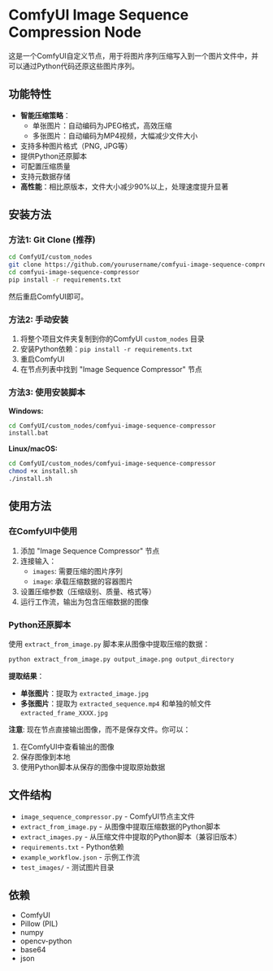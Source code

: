 # ComfyUI Image Sequence Compression Node

这是一个ComfyUI自定义节点，用于将图片序列压缩写入到一个图片文件中，并可以通过Python代码还原这些图片序列。

## 功能特性

- **智能压缩策略**：
  - 单张图片：自动编码为JPEG格式，高效压缩
  - 多张图片：自动编码为MP4视频，大幅减少文件大小
- 支持多种图片格式（PNG, JPG等）
- 提供Python还原脚本
- 可配置压缩质量
- 支持元数据存储
- **高性能**：相比原版本，文件大小减少90%以上，处理速度提升显著

## 安装方法

### 方法1: Git Clone (推荐)

```bash
cd ComfyUI/custom_nodes
git clone https://github.com/yourusername/comfyui-image-sequence-compressor.git
cd comfyui-image-sequence-compressor
pip install -r requirements.txt
```

然后重启ComfyUI即可。

### 方法2: 手动安装

1. 将整个项目文件夹复制到你的ComfyUI `custom_nodes` 目录
2. 安装Python依赖：`pip install -r requirements.txt`
3. 重启ComfyUI
4. 在节点列表中找到 "Image Sequence Compressor" 节点

### 方法3: 使用安装脚本

**Windows:**
```bash
cd ComfyUI/custom_nodes/comfyui-image-sequence-compressor
install.bat
```

**Linux/macOS:**
```bash
cd ComfyUI/custom_nodes/comfyui-image-sequence-compressor
chmod +x install.sh
./install.sh
```

## 使用方法

### 在ComfyUI中使用

1. 添加 "Image Sequence Compressor" 节点
2. 连接输入：
   - `images`: 需要压缩的图片序列
   - `image`: 承载压缩数据的容器图片
3. 设置压缩参数（压缩级别、质量、格式等）
4. 运行工作流，输出为包含压缩数据的图像

### Python还原脚本

使用 `extract_from_image.py` 脚本来从图像中提取压缩的数据：

```bash
python extract_from_image.py output_image.png output_directory
```

**提取结果**：
- **单张图片**：提取为 `extracted_image.jpg`
- **多张图片**：提取为 `extracted_sequence.mp4` 和单独的帧文件 `extracted_frame_XXXX.jpg`

**注意**: 现在节点直接输出图像，而不是保存文件。你可以：
1. 在ComfyUI中查看输出的图像
2. 保存图像到本地
3. 使用Python脚本从保存的图像中提取原始数据

## 文件结构

- `image_sequence_compressor.py` - ComfyUI节点主文件
- `extract_from_image.py` - 从图像中提取压缩数据的Python脚本
- `extract_images.py` - 从压缩文件中提取的Python脚本（兼容旧版本）
- `requirements.txt` - Python依赖
- `example_workflow.json` - 示例工作流
- `test_images/` - 测试图片目录

## 依赖

- ComfyUI
- Pillow (PIL)
- numpy
- opencv-python
- base64
- json
